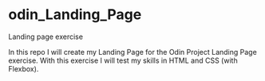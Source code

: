 # odin_Landing_Page

Landing page exercise

In this repo I will create my Landing Page for the Odin Project Landing Page exercise. With this exercise I will test my skills in HTML and CSS (with Flexbox).
